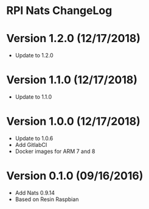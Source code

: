 RPI Nats ChangeLog
=================================

# Version 1.2.0 (12/17/2018)

- Update to 1.2.0

# Version 1.1.0 (12/17/2018)

- Update to 1.1.0

# Version 1.0.0 (12/17/2018)

- Update to 1.0.6
- Add GitlabCI
- Docker images for ARM 7 and 8

# Version 0.1.0 (09/16/2016)

- Add Nats 0.9.14
- Based on Resin Raspbian
